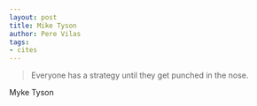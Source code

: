 ```yaml
---
layout: post
title: Mike Tyson 
author: Pere Vilas
tags:
- cites
---
```

 
> Everyone has a strategy until they get punched in the nose.

Myke Tyson

